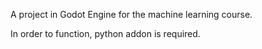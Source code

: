 A project in Godot Engine for the machine learning course.

In order to function, python addon is required.
